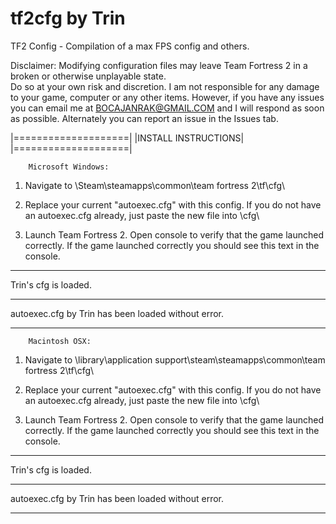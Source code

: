 tf2cfg by Trin
======

TF2 Config - Compilation of a max FPS config and others.

Disclaimer: Modifying configuration files may leave Team Fortress 2 in a broken or otherwise unplayable state.  
Do so at your own risk and discretion.  I am not responsible for any damage to your game, computer or any other
items.  However, if you have any issues you can email me at BOCAJANRAK@GMAIL.COM and I will respond as soon as possible.
Alternately you can report an issue in the Issues tab.

|====================|
|INSTALL INSTRUCTIONS|
|====================|

        Microsoft Windows:

1) Navigate to  \Steam\steamapps\common\team fortress 2\tf\cfg\

2) Replace your current "autoexec.cfg" with this config.  If you do not have an autoexec.cfg already, 
just paste the new file into \cfg\

3) Launch Team Fortress 2.  Open console to verify that the game launched correctly.
If the game launched correctly you should see this text in the console.

------------------------------------------------------- 

Trin's cfg is loaded.                  
 
------------------------------------------------------- 
 
autoexec.cfg by Trin has been loaded without error.   
 
------------------------------------------------------- 


        Macintosh OSX:

1) Navigate to \library\application support\steam\steamapps\common\team fortress 2\tf\cfg\

2) Replace your current "autoexec.cfg" with this config.  If you do not have an autoexec.cfg already, 
just paste the new file into \cfg\

3) Launch Team Fortress 2.  Open console to verify that the game launched correctly.
If the game launched correctly you should see this text in the console.

------------------------------------------------------- 
 
Trin's cfg is loaded.                  
 
------------------------------------------------------- 
 
autoexec.cfg by Trin has been loaded without error.   
 
------------------------------------------------------- 
